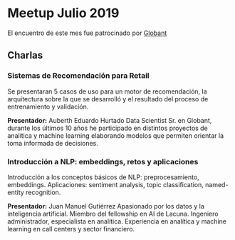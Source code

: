 # Meetup Julio 2019

El encuentro de este mes fue patrocinado por [Globant](https://www.globant.com/#home) 

## Charlas

### Sistemas de Recomendación para Retail

Se presentaran 5 casos de uso para un motor de recomendación, la arquitectura sobre la que se desarrolló y el resultado del proceso de entrenamiento y validación.

**Presentador:** Auberth Eduardo Hurtado
Data Scientist Sr. en Globant, durante los últimos 10 años he participado en distintos proyectos de analítica y machine learning elaborando modelos que permiten orientar la toma informada de decisiones.


### Introducción a NLP: embeddings, retos y aplicaciones

Introducción a los conceptos básicos de NLP: preprocesamiento, embeddings. Aplicaciones: sentiment analysis, topic classification, named-entity recognition.

**Presentador:** Juan Manuel Gutiérrez
Apasionado por los datos y la inteligencia artificial. Miembro del fellowship en AI de Lacuna. Ingeniero administrador, especialista en analítica. Experiencia en analítica y machine learning en call centers y sector financiero.